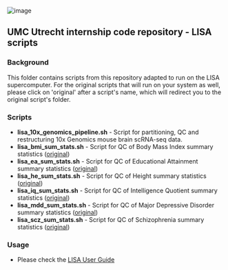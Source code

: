 ![image](https://user-images.githubusercontent.com/24732704/55021982-f822ec00-4ff9-11e9-802a-649cfdb4892c.png)

## UMC Utrecht internship code repository - LISA scripts

### Background
This folder contains scripts from this repository adapted to run on the LISA supercomputer. For the original scripts that will run on your system as well, please click on 'original' after a script's name, which will redirect you to the original script's folder.

### Scripts
- **lisa_10x_genomics_pipeline.sh** - Script for partitioning, QC and restructuring 10x Genomics mouse brain scRNA-seq data. 
- **lisa_bmi_sum_stats.sh** - Script for QC of Body Mass Index summary statistics ([original](https://github.com/kjradem/umcu_internship/tree/master/GWAS/sum_stats_qc))
- **lisa_ea_sum_stats.sh** - Script for QC of Educational Attainment summary statistics ([original](https://github.com/kjradem/umcu_internship/tree/master/GWAS/sum_stats_qc))
- **lisa_he_sum_stats.sh** - Script for QC of Height summary statistics ([original](https://github.com/kjradem/umcu_internship/tree/master/GWAS/sum_stats_qc))
- **lisa_iq_sum_stats.sh** - Script for QC of Intelligence Quotient summary statistics ([original](https://github.com/kjradem/umcu_internship/tree/master/GWAS/sum_stats_qc))
- **lisa_mdd_sum_stats.sh** - Script for QC of Major Depressive Disorder summary statistics ([original](https://github.com/kjradem/umcu_internship/tree/master/GWAS/sum_stats_qc))
- **lisa_scz_sum_stats.sh** - Script for QC of Schizophrenia summary statistics ([original](https://github.com/kjradem/umcu_internship/tree/master/GWAS/sum_stats_qc))

### Usage
- Please check the [LISA User Guide](https://userinfo.surfsara.nl/systems/lisa/user-guide)
